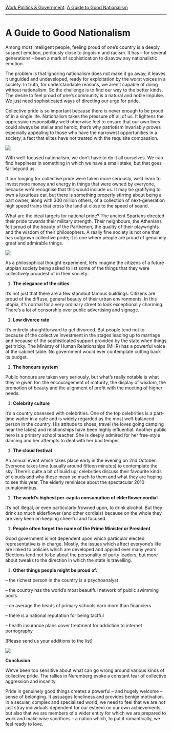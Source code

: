 [Work:](https://www.theschooloflife.com/thebookoflife/category/work/)[Politics & Government](https://www.theschooloflife.com/thebookoflife/category/work/politics-government/): [A Guide to Good Nationalism](https://www.theschooloflife.com/thebookoflife/a-guide-to-good-nationalism/)

* * *

# A Guide to Good Nationalism

Among most intelligent people, feeling proud of one’s country is a deeply suspect emotion, perilously close to jingoism and racism. It has – for several generations – been a mark of sophistication to disavow any&nbsp;nationalistic emotion.

The problem is that ignoring nationalism does not make it go away; it leaves it unguided and undeveloped, ready for exploitation by the worst voices in a society. In truth, for understandable reasons, we aren’t capable of doing without nationalism. So the challenge is to find our way to the better kinds. The desire to feel proud of one’s community is a natural and noble impulse. We just need sophisticated ways of directing our urge for pride.

Collective pride is so important because there is never enough to be proud of in a single life. Nationalism takes the pressure off all of us. It lightens the oppressive responsibility we’d otherwise feel to ensure that our own lives could always be stellar and heroic; that’s why patriotism invariably proves especially appealing to those who have the narrowest opportunities in a society, a fact that elites have not treated with the requisite compassion.

![](https://upload.wikimedia.org/wikipedia/commons/7/72/Karl_Friedrich_Schinkel_-_Schlo%C3%9F_am_Strom_-_Google_Art_Project.jpg)

With well-focused nationalism, we don’t have to do it all ourselves. We can find happiness in something in which we have a small stake, but that goes far beyond us.

If our longing for collective pride were taken more seriously, we’d learn to invest more money and energy in things that were owned by everyone, because we’d recognise that this would include us. It may be gratifying to own a luxurious car, but there is something properly stirring about being a part owner, along with 300 million others, of a collection of next-generation high speed trains that cross the land at close to the speed of sound.

What are the ideal targets for national pride? The ancient Spartans directed their pride towards their military strength. Their neighbours, the Athenians felt proud of the beauty of the Parthenon, the quality of their playwrights and the wisdom of their philosophers. A really fine society is not one that has outgrown collective pride; it is one where people are proud of genuinely great and admirable things.

![](https://s-media-cache-ak0.pinimg.com/originals/d1/a7/b3/d1a7b3905e9c1221bbe1c9ac948374d1.jpg)

As a philosophical thought experiment, let’s imagine the citizens of a future utopian society being asked to list some of the things that they were collectively proudest of in their society:

1. **The elegance of the cities**

It’s not just that there are a few standout famous buildings. Citizens are proud of the diffuse, general beauty of their urban environments. In this utopia, it’s normal for a very ordinary street to look exceptionally charming. There’s a lot of censorship over public advertising and signage.

1. **Low divorce rate**

It’s entirely straightforward to get divorced. But people tend not to – because of the collective investment in the stages leading up to marriage and because of the sophisticated support provided by the state when things get tricky. The Ministry of Human Relationships (MHR) has a powerful voice at the cabinet table. No government would ever contemplate cutting back its budget.

1. **The honours system**

Public honours are taken very seriously, but what’s really notable is what they’re given for: the encouragement of maturity, the display of wisdom, the promotion of beauty and the alignment of profit with the meeting of higher needs.

1. **Celebrity culture**

It’s a country obsessed with celebrities. One of the top celebrities is a part-time waiter in a cafe and is widely regarded as the most well-balanced person in the country. His attitude to shoes, travel (he loves going camping near the lakes) and relationships have been highly influential. Another public hero is a primary school teacher. She is deeply admired for her free-style dancing and her attempts to deal with her bad temper.

1. **The cloud festival**

An annual event which takes place early in the evening on 2nd October. Everyone takes time (usually around fifteen minutes) to contemplate the sky. There’s quite a bit of build up; celebrities discuss their favourite kinds of clouds and why these mean so much to them and what they are hoping to see this year. The elderly reminisce about the spectacular 2010 cumulonimbus.

1. **The world’s highest per-capita consumption of elderflower cordial**

It’s not illegal, or even particularly frowned upon, to drink alcohol. But they drink so much elderflower (and other cordials) because on the whole they are very keen on keeping cheerful and focused.

1. **People often forget the name of the Prime Minister or President**

Good government is not dependent upon which particular elected representative is in charge. Mostly, the issues which affect everyone’s life are linked to policies which are developed and applied over many years. Elections tend not to be about the personality of party leaders, but more about tweaks to the direction in which the state is travelling.

1. **Other things people might be proud of:**

– the richest person in the country is a psychoanalyst

– the country has the world’s most beautiful network of public swimming pools

– on average the heads of primary schools earn more than financiers

– there is a national reputation for being tactful

– health insurance plans cover treatment for addiction to internet pornography

[Please send us your additions to the list]

![](https://s-media-cache-ak0.pinimg.com/originals/c5/3a/c4/c53ac40e8664f45cd570ddb8f6bdc4ed.jpg)

**Conclusion**

We’ve been too sensitive about what can go wrong around various kinds of collective pride. The rallies in Nuremberg evoke a constant fear of collective aggression and insanity.

Pride in genuinely good things creates a powerful – and hugely welcome – sense of belonging. It assuages loneliness and provides benign motivation. In a secular, complex and specialised world, we need to feel that we are not just stray individuals dependent for our esteem on our own achievements, but also that we are members of a wider entity for which we are prepared to work and make wise sacrifices – a nation which, to put it romantically, we feel ready to love.
